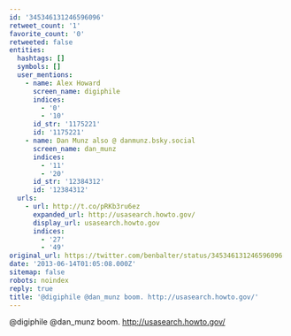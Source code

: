```yaml
---
id: '345346131246596096'
retweet_count: '1'
favorite_count: '0'
retweeted: false
entities:
  hashtags: []
  symbols: []
  user_mentions:
    - name: Alex Howard
      screen_name: digiphile
      indices:
        - '0'
        - '10'
      id_str: '1175221'
      id: '1175221'
    - name: Dan Munz also @ danmunz.bsky.social
      screen_name: dan_munz
      indices:
        - '11'
        - '20'
      id_str: '12384312'
      id: '12384312'
  urls:
    - url: http://t.co/pRKb3ru6ez
      expanded_url: http://usasearch.howto.gov/
      display_url: usasearch.howto.gov
      indices:
        - '27'
        - '49'
original_url: https://twitter.com/benbalter/status/345346131246596096
date: '2013-06-14T01:05:08.000Z'
sitemap: false
robots: noindex
reply: true
title: '@digiphile @dan_munz boom. http://usasearch.howto.gov/'
---
```


@digiphile @dan_munz boom. http://usasearch.howto.gov/